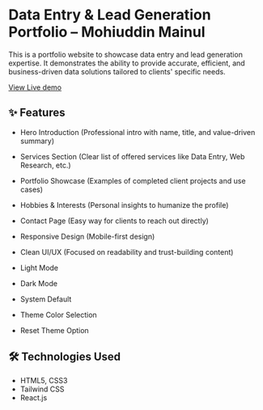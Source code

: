 # Data Entry & Lead Generation Portfolio – Mohiuddin Mainul

This is a portfolio website to showcase data entry and lead generation expertise. It demonstrates the ability to provide accurate, efficient, and business-driven data solutions tailored to clients' specific needs.

[View Live demo](https://mohiuddinmainul.vercel.app/)

## ✨ Features

- Hero Introduction (Professional intro with name, title, and value-driven summary)
- Services Section (Clear list of offered services like Data Entry, Web Research, etc.)
- Portfolio Showcase (Examples of completed client projects and use cases)
- Hobbies & Interests (Personal insights to humanize the profile)
- Contact Page (Easy way for clients to reach out directly)
- Responsive Design (Mobile-first design)
- Clean UI/UX (Focused on readability and trust-building content)

- Light Mode
- Dark Mode
- System Default
- Theme Color Selection
- Reset Theme Option

## 🛠 Technologies Used

- HTML5, CSS3
- Tailwind CSS
- React.js
